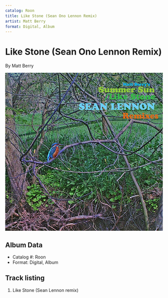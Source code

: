 ```yaml
---
catalog: Roon
title: Like Stone (Sean Ono Lennon Remix)
artist: Matt Berry
format: Digital, Album
---
```


# Like Stone (Sean Ono Lennon Remix)

By Matt Berry

![](../../assets/albumcovers/Matt_Berry-Like_Stone_Sean_Ono_Lennon_Remix.png)

## Album Data

- Catalog #: Roon
- Format: Digital, Album


## Track listing


1. Like Stone (Sean Lennon remix)

